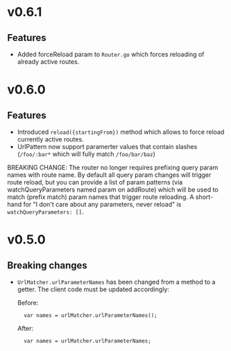 # v0.6.1

## Features

- Added forceReload param to `Router.go` which forces reloading of already active routes.

# v0.6.0

## Features

- Introduced `reload({startingFrom})` method which allows to force reload currently active routes.
- UrlPattern now support paramerter values that contain slashes (`/foo/:bar*` which will fully match `/foo/bar/baz`)

BREAKING CHANGE:
The router no longer requires prefixing query param names with route name.
By default all query param changes will trigger route reload, but you can provide
a list of param patterns (via watchQueryParameters named param on addRoute) which
will be used to match (prefix match) param names that trigger route reloading. 
A short-hand for "I don't care about any parameters, never reload" is
`watchQueryParameters: []`.


# v0.5.0

## Breaking changes

- `UrlMatcher.urlParameterNames` has been changed from a method to a getter. The client code must be
   updated accordingly:

   Before:

        var names = urlMatcher.urlParameterNames();

   After:

        var names = urlMatcher.urlParameterNames;
